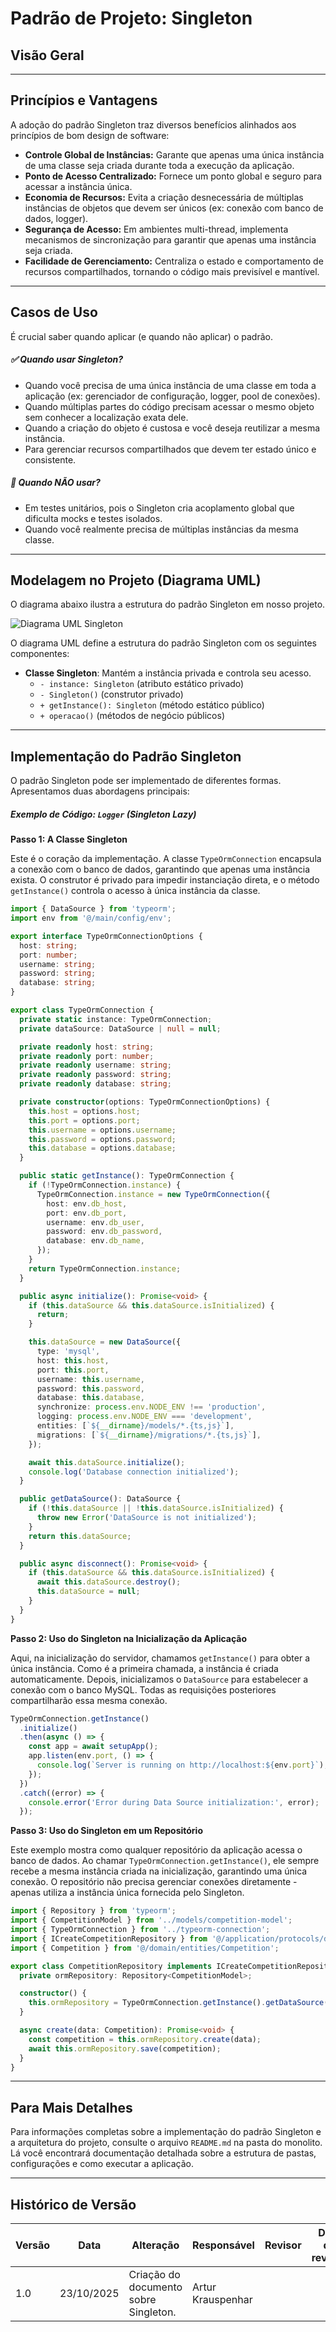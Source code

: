 # Padrão de Projeto: Singleton

## Visão Geral

---

## Princípios e Vantagens

A adoção do padrão Singleton traz diversos benefícios alinhados aos princípios de bom design de software:

- **Controle Global de Instâncias:** Garante que apenas uma única instância de uma classe seja criada durante toda a execução da aplicação.
- **Ponto de Acesso Centralizado:** Fornece um ponto global e seguro para acessar a instância única.
- **Economia de Recursos:** Evita a criação desnecessária de múltiplas instâncias de objetos que devem ser únicos (ex: conexão com banco de dados, logger).
- **Segurança de Acesso:** Em ambientes multi-thread, implementa mecanismos de sincronização para garantir que apenas uma instância seja criada.
- **Facilidade de Gerenciamento:** Centraliza o estado e comportamento de recursos compartilhados, tornando o código mais previsível e mantível.

---

## Casos de Uso

É crucial saber quando aplicar (e quando não aplicar) o padrão.

##### ✅ Quando usar Singleton?

- Quando você precisa de uma única instância de uma classe em toda a aplicação (ex: gerenciador de configuração, logger, pool de conexões).
- Quando múltiplas partes do código precisam acessar o mesmo objeto sem conhecer a localização exata dele.
- Quando a criação do objeto é custosa e você deseja reutilizar a mesma instância.
- Para gerenciar recursos compartilhados que devem ter estado único e consistente.

##### 🚫 Quando NÃO usar?

- Em testes unitários, pois o Singleton cria acoplamento global que dificulta mocks e testes isolados.
- Quando você realmente precisa de múltiplas instâncias da mesma classe.

---

## Modelagem no Projeto (Diagrama UML)

O diagrama abaixo ilustra a estrutura do padrão Singleton em nosso projeto.

![Diagrama UML Singleton](../assets/Singleton.drawio.png)

O diagrama UML define a estrutura do padrão Singleton com os seguintes componentes:

- **Classe Singleton**: Mantém a instância privada e controla seu acesso.
  - `- instance: Singleton` (atributo estático privado)
  - `- Singleton()` (construtor privado)
  - `+ getInstance(): Singleton` (método estático público)
  - `+ operacao()` (métodos de negócio públicos)

---

## Implementação do Padrão Singleton

O padrão Singleton pode ser implementado de diferentes formas. Apresentamos duas abordagens principais:

##### Exemplo de Código: `Logger` (Singleton Lazy)

**Passo 1: A Classe Singleton**

Este é o coração da implementação. A classe `TypeOrmConnection` encapsula a conexão com o banco de dados, garantindo que apenas uma instância exista. O construtor é privado para impedir instanciação direta, e o método `getInstance()` controla o acesso à única instância da classe.

```typescript
import { DataSource } from 'typeorm';
import env from '@/main/config/env';

export interface TypeOrmConnectionOptions {
  host: string;
  port: number;
  username: string;
  password: string;
  database: string;
}

export class TypeOrmConnection {
  private static instance: TypeOrmConnection;
  private dataSource: DataSource | null = null;

  private readonly host: string;
  private readonly port: number;
  private readonly username: string;
  private readonly password: string;
  private readonly database: string;

  private constructor(options: TypeOrmConnectionOptions) {
    this.host = options.host;
    this.port = options.port;
    this.username = options.username;
    this.password = options.password;
    this.database = options.database;
  }

  public static getInstance(): TypeOrmConnection {
    if (!TypeOrmConnection.instance) {
      TypeOrmConnection.instance = new TypeOrmConnection({
        host: env.db_host,
        port: env.db_port,
        username: env.db_user,
        password: env.db_password,
        database: env.db_name,
      });
    }
    return TypeOrmConnection.instance;
  }

  public async initialize(): Promise<void> {
    if (this.dataSource && this.dataSource.isInitialized) {
      return;
    }

    this.dataSource = new DataSource({
      type: 'mysql',
      host: this.host,
      port: this.port,
      username: this.username,
      password: this.password,
      database: this.database,
      synchronize: process.env.NODE_ENV !== 'production',
      logging: process.env.NODE_ENV === 'development',
      entities: [`${__dirname}/models/*.{ts,js}`],
      migrations: [`${__dirname}/migrations/*.{ts,js}`],
    });

    await this.dataSource.initialize();
    console.log('Database connection initialized');
  }

  public getDataSource(): DataSource {
    if (!this.dataSource || !this.dataSource.isInitialized) {
      throw new Error('DataSource is not initialized');
    }
    return this.dataSource;
  }

  public async disconnect(): Promise<void> {
    if (this.dataSource && this.dataSource.isInitialized) {
      await this.dataSource.destroy();
      this.dataSource = null;
    }
  }
}
```

**Passo 2: Uso do Singleton na Inicialização da Aplicação**

Aqui, na inicialização do servidor, chamamos `getInstance()` para obter a única instância. Como é a primeira chamada, a instância é criada automaticamente. Depois, inicializamos o `DataSource` para estabelecer a conexão com o banco MySQL. Todas as requisições posteriores compartilharão essa mesma conexão.

```typescript
TypeOrmConnection.getInstance()
  .initialize()
  .then(async () => {
    const app = await setupApp();
    app.listen(env.port, () => {
      console.log(`Server is running on http://localhost:${env.port}`);
    });
  })
  .catch((error) => {
    console.error('Error during Data Source initialization:', error);
  });
```

**Passo 3: Uso do Singleton em um Repositório**

Este exemplo mostra como qualquer repositório da aplicação acessa o banco de dados. Ao chamar `TypeOrmConnection.getInstance()`, ele sempre recebe a mesma instância criada na inicialização, garantindo uma única conexão. O repositório não precisa gerenciar conexões diretamente - apenas utiliza a instância única fornecida pelo Singleton.

```typescript
import { Repository } from 'typeorm';
import { CompetitionModel } from '../models/competition-model';
import { TypeOrmConnection } from '../typeorm-connection';
import { ICreateCompetitionRepository } from '@/application/protocols/db/create-competition-repository';
import { Competition } from '@/domain/entities/Competition';

export class CompetitionRepository implements ICreateCompetitionRepository {
  private ormRepository: Repository<CompetitionModel>;

  constructor() {
    this.ormRepository = TypeOrmConnection.getInstance().getDataSource().getRepository(CompetitionModel);
  }

  async create(data: Competition): Promise<void> {
    const competition = this.ormRepository.create(data);
    await this.ormRepository.save(competition);
  }
}
```

---

## Para Mais Detalhes

Para informações completas sobre a implementação do padrão Singleton e a arquitetura do projeto, consulte o arquivo `README.md` na pasta do monolito. Lá você encontrará documentação detalhada sobre a estrutura de pastas, configurações e como executar a aplicação.

---

## Histórico de Versão

| Versão | Data       | Alteração                             | Responsável       | Revisor | Data de revisão |
| ------ | ---------- | ------------------------------------- | ----------------- | ------- | --------------- |
| 1.0    | 23/10/2025 | Criação do documento sobre Singleton. | Artur Krauspenhar |         |                 |
